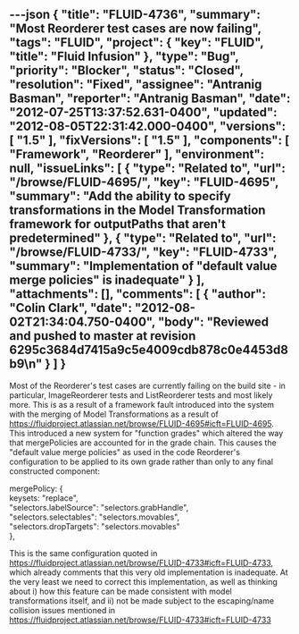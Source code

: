 ---json
{
  "title": "FLUID-4736",
  "summary": "Most Reorderer test cases are now failing",
  "tags": "FLUID",
  "project": {
    "key": "FLUID",
    "title": "Fluid Infusion"
  },
  "type": "Bug",
  "priority": "Blocker",
  "status": "Closed",
  "resolution": "Fixed",
  "assignee": "Antranig Basman",
  "reporter": "Antranig Basman",
  "date": "2012-07-25T13:37:52.631-0400",
  "updated": "2012-08-05T22:31:42.000-0400",
  "versions": [
    "1.5"
  ],
  "fixVersions": [
    "1.5"
  ],
  "components": [
    "Framework",
    "Reorderer"
  ],
  "environment": null,
  "issueLinks": [
    {
      "type": "Related to",
      "url": "/browse/FLUID-4695/",
      "key": "FLUID-4695",
      "summary": "Add the ability to specify transformations in the Model Transformation framework for outputPaths that aren't predetermined"
    },
    {
      "type": "Related to",
      "url": "/browse/FLUID-4733/",
      "key": "FLUID-4733",
      "summary": "Implementation of \"default value merge policies\" is inadequate"
    }
  ],
  "attachments": [],
  "comments": [
    {
      "author": "Colin Clark",
      "date": "2012-08-02T21:34:04.750-0400",
      "body": "Reviewed and pushed to master at revision 6295c3684d7415a9c5e4009cdb878c0e4453d8b9\n"
    }
  ]
}
---
Most of the Reorderer's test cases are currently failing on the build site - in particular, ImageReorderer tests and ListReorderer tests and most likely more. This is as a result of a framework fault introduced into the system with the merging of Model Transformations as a result of <https://fluidproject.atlassian.net/browse/FLUID-4695#icft=FLUID-4695>. This introduced a new system for "function grades" which altered the way that mergePolicies are accounted for in the grade chain. This causes the "default value merge policies" as used in the code Reorderer's configuration to be applied to its own grade rather than only to any final constructed component:

mergePolicy: { \
keysets: "replace", \
"selectors.labelSource": "selectors.grabHandle", \
"selectors.selectables": "selectors.movables", \
"selectors.dropTargets": "selectors.movables" \
},&#x20;

This is the same configuration quoted in <https://fluidproject.atlassian.net/browse/FLUID-4733#icft=FLUID-4733>, which already comments that this very old implementation is inadequate. At the very least we need to correct this implementation, as well as thinking about i) how this feature can be made consistent with model transformations itself, and ii) not be made subject to the escaping/name collision issues mentioned in <https://fluidproject.atlassian.net/browse/FLUID-4733#icft=FLUID-4733>

        